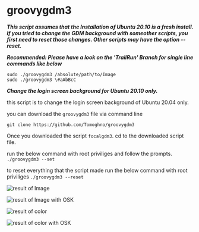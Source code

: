 
# groovygdm3

_**This script assumes that the Installation of Ubuntu 20.10 is a fresh install. If you tried to change the GDM background with someother scripts, you first need to reset those changes. Other scripts may have the option --reset.**_

_**Recommended: Please have a look on the 'TrailRun' Branch for single line commands like below**_
````
sudo ./groovygdm3 /absolute/path/to/Image
sudo ./groovygdm3 \#aAbBcC
````

_**Change the login screen background for Ubuntu 20.10 only.**_

this script is to change the login screen background of Ubuntu 20.04 only.

you can download the `groovygdm3` file via command line

    git clone https://github.com/Tomoghno/groovygdm3

Once you downloaded the script `focalgdm3`. cd to the downloaded script file.

run the below command with root priviliges and follow the prompts.
`./groovygdm3 --set`

to reset everything that the script made
run the below command with root priviliges
`./groovygdm3 --reset`

![result of Image](https://i.stack.imgur.com/ssYjj.png)

![result of Image with OSK](https://i.stack.imgur.com/xcpwT.png)

![result of color](https://i.stack.imgur.com/KmliD.png)

![result of color with OSK](https://i.stack.imgur.com/TFWP5.png)
